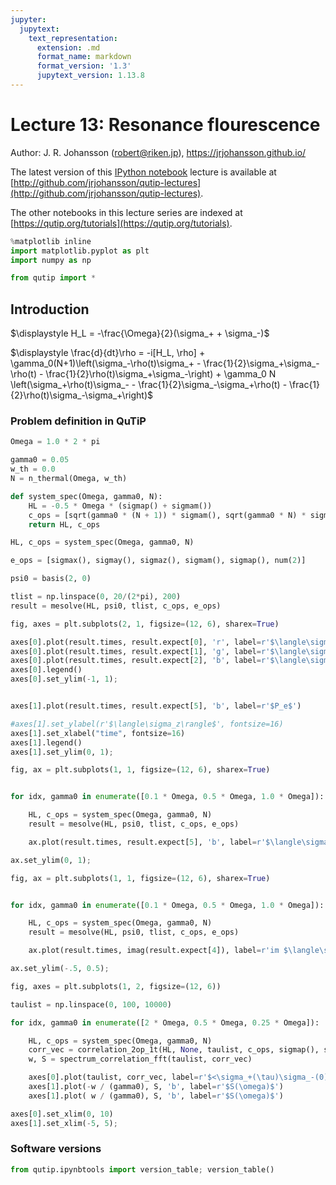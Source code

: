 ```yaml
---
jupyter:
  jupytext:
    text_representation:
      extension: .md
      format_name: markdown
      format_version: '1.3'
      jupytext_version: 1.13.8
---
```


# Lecture 13: Resonance flourescence


Author: J. R. Johansson (robert@riken.jp), https://jrjohansson.github.io/

The latest version of this [IPython notebook](http://ipython.org/ipython-doc/dev/interactive/htmlnotebook.html) lecture is available at [http://github.com/jrjohansson/qutip-lectures](http://github.com/jrjohansson/qutip-lectures).

The other notebooks in this lecture series are indexed at [https://qutip.org/tutorials](https://qutip.org/tutorials).

```python
%matplotlib inline
import matplotlib.pyplot as plt
import numpy as np
```

```python
from qutip import *
```

<!-- #region -->
## Introduction

$\displaystyle H_L = -\frac{\Omega}{2}(\sigma_+ + \sigma_-)$


$\displaystyle \frac{d}{dt}\rho = -i[H_L, \rho] + \gamma_0(N+1)\left(\sigma_-\rho(t)\sigma_+ - \frac{1}{2}\sigma_+\sigma_-\rho(t) - \frac{1}{2}\rho(t)\sigma_+\sigma_-\right) + \gamma_0 N \left(\sigma_+\rho(t)\sigma_- - \frac{1}{2}\sigma_-\sigma_+\rho(t) - \frac{1}{2}\rho(t)\sigma_-\sigma_+\right)$

<!-- #endregion -->

### Problem definition in QuTiP

```python
Omega = 1.0 * 2 * pi
```

```python
gamma0 = 0.05
w_th = 0.0 
N = n_thermal(Omega, w_th)
```

```python
def system_spec(Omega, gamma0, N):
    HL = -0.5 * Omega * (sigmap() + sigmam())
    c_ops = [sqrt(gamma0 * (N + 1)) * sigmam(), sqrt(gamma0 * N) * sigmap()]
    return HL, c_ops
```

```python
HL, c_ops = system_spec(Omega, gamma0, N)
```

```python
e_ops = [sigmax(), sigmay(), sigmaz(), sigmam(), sigmap(), num(2)]
```

```python
psi0 = basis(2, 0)
```

```python
tlist = np.linspace(0, 20/(2*pi), 200)
result = mesolve(HL, psi0, tlist, c_ops, e_ops)
```

```python
fig, axes = plt.subplots(2, 1, figsize=(12, 6), sharex=True)

axes[0].plot(result.times, result.expect[0], 'r', label=r'$\langle\sigma_x\rangle$')
axes[0].plot(result.times, result.expect[1], 'g', label=r'$\langle\sigma_y\rangle$')
axes[0].plot(result.times, result.expect[2], 'b', label=r'$\langle\sigma_z\rangle$')
axes[0].legend()
axes[0].set_ylim(-1, 1);


axes[1].plot(result.times, result.expect[5], 'b', label=r'$P_e$')

#axes[1].set_ylabel(r'$\langle\sigma_z\rangle$', fontsize=16)
axes[1].set_xlabel("time", fontsize=16)
axes[1].legend()
axes[1].set_ylim(0, 1);
```

```python
fig, ax = plt.subplots(1, 1, figsize=(12, 6), sharex=True)


for idx, gamma0 in enumerate([0.1 * Omega, 0.5 * Omega, 1.0 * Omega]):

    HL, c_ops = system_spec(Omega, gamma0, N)
    result = mesolve(HL, psi0, tlist, c_ops, e_ops)

    ax.plot(result.times, result.expect[5], 'b', label=r'$\langle\sigma_z\rangle$')

ax.set_ylim(0, 1);
```

```python
fig, ax = plt.subplots(1, 1, figsize=(12, 6), sharex=True)


for idx, gamma0 in enumerate([0.1 * Omega, 0.5 * Omega, 1.0 * Omega]):

    HL, c_ops = system_spec(Omega, gamma0, N)
    result = mesolve(HL, psi0, tlist, c_ops, e_ops)

    ax.plot(result.times, imag(result.expect[4]), label=r'im $\langle\sigma_+\rangle$')

ax.set_ylim(-.5, 0.5);
```

```python
fig, axes = plt.subplots(1, 2, figsize=(12, 6))

taulist = np.linspace(0, 100, 10000)

for idx, gamma0 in enumerate([2 * Omega, 0.5 * Omega, 0.25 * Omega]):

    HL, c_ops = system_spec(Omega, gamma0, N)
    corr_vec = correlation_2op_1t(HL, None, taulist, c_ops, sigmap(), sigmam())
    w, S = spectrum_correlation_fft(taulist, corr_vec)

    axes[0].plot(taulist, corr_vec, label=r'$<\sigma_+(\tau)\sigma_-(0)>$')
    axes[1].plot(-w / (gamma0), S, 'b', label=r'$S(\omega)$')
    axes[1].plot( w / (gamma0), S, 'b', label=r'$S(\omega)$')

axes[0].set_xlim(0, 10)
axes[1].set_xlim(-5, 5);
```

### Software versions

```python
from qutip.ipynbtools import version_table; version_table()
```

